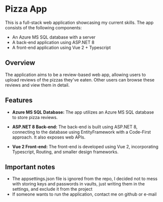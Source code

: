 # Pizza App

This is a full-stack web application showcasing my current skills. The app consists of the following components:

- An Azure MS SQL database with a server
- A back-end application using ASP.NET 8
- A front-end application using Vue 2 + Typescript

## Overview

The application aims to be a review-based web app, allowing users to upload reviews of the pizzas they've eaten. Other users can browse these reviews and view them in detail.

## Features

- **Azure MS SQL Database:** The app utilizes an Azure MS SQL database to store pizza reviews.

- **ASP.NET 8 Back-end:** The back-end is built using ASP.NET 8, connecting to the database using EntityFramework with a Code-First approach. It also exposes web APIs.

- **Vue 2 Front-end:** The front-end is developed using Vue 2, incorporating Typescript, Routing, and smaller design frameworks.

## Important notes
- The appsettings.json file is ignored from the repo, I decided not to mess with storing keys and passwords in vaults, just writing them in the settings, and exclude it from the project
- If someone wants to run the application, contact me on github or e-mail
